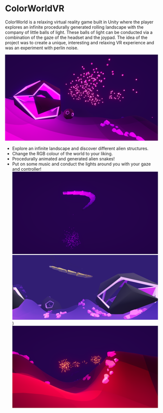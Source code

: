 # ColorWorldVR
ColorWorld is a relaxing virtual reality game built in Unity where the player explores an infinite procedurally generated rolling landscape with the company of little balls of light. These balls of light can be conducted via a combination of the gaze of the headset and the joypad.
The idea of the project was to create a unique, interesting and relaxing VR experience and was an experiment with perlin noise.

![alt text](/4.png)

- Explore an infinite landscape and discover different alien structures.
- Change the RGB colour of the world to your liking.
- Procedurally animated and generated alien snakes!
- Put on some music and conduct the lights around you with your gaze and controller!
![alt text](/6.png) ![alt text](/1.png)) 
![alt text](/5.png)


